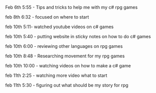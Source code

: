 Feb 6th 5:55 - Tips and tricks to help me with my c# rpg games


feb 8th 6:32 - focused on where to start


feb 10th 5:11- watched youtube videos on c# games


feb 10th 5:40 - putting website in sticky notes on how to do c# games


feb 10th 6:00 - reviewing other languages on rpg games


feb 10th 8:48 - Researching movement for my rpg games


feb 10th 10:00 - watching videos on how to make a c# game


feb 11th 2:25 - watching more video what to start


feb 11th 5:30 - figuring out what should be my story for rpg
